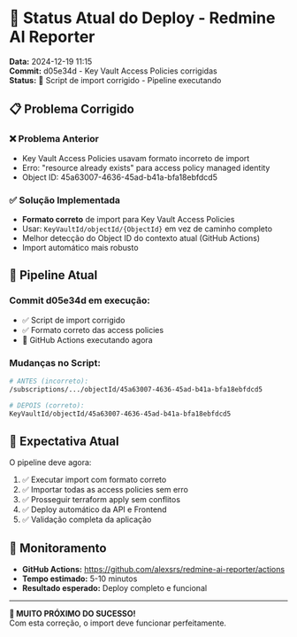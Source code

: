 # 🚀 Status Atual do Deploy - Redmine AI Reporter

**Data:** 2024-12-19 11:15  
**Commit:** d05e34d - Key Vault Access Policies corrigidas  
**Status:** 🔧 Script de import corrigido - Pipeline executando  

## 📋 Problema Corrigido

### ❌ Problema Anterior
- Key Vault Access Policies usavam formato incorreto de import
- Erro: "resource already exists" para access policy managed identity
- Object ID: 45a63007-4636-45ad-b41a-bfa18ebfdcd5

### ✅ Solução Implementada
- **Formato correto** de import para Key Vault Access Policies
- Usar: `KeyVaultId/objectId/{ObjectId}` em vez de caminho completo
- Melhor detecção do Object ID do contexto atual (GitHub Actions)
- Import automático mais robusto

## 🔄 Pipeline Atual

### Commit d05e34d em execução:
- ✅ Script de import corrigido
- ✅ Formato correto das access policies
- 🔄 GitHub Actions executando agora

### Mudanças no Script:
```bash
# ANTES (incorreto):
/subscriptions/.../objectId/45a63007-4636-45ad-b41a-bfa18ebfdcd5

# DEPOIS (correto):
KeyVaultId/objectId/45a63007-4636-45ad-b41a-bfa18ebfdcd5
```

## 🎯 Expectativa Atual

O pipeline deve agora:
1. ✅ Executar import com formato correto
2. ✅ Importar todas as access policies sem erro
3. ✅ Prosseguir terraform apply sem conflitos
4. ✅ Deploy automático da API e Frontend
5. ✅ Validação completa da aplicação

## 🔗 Monitoramento

- **GitHub Actions:** https://github.com/alexsrs/redmine-ai-reporter/actions
- **Tempo estimado:** 5-10 minutos
- **Resultado esperado:** Deploy completo e funcional

---
**🎊 MUITO PRÓXIMO DO SUCESSO!**  
Com esta correção, o import deve funcionar perfeitamente.
